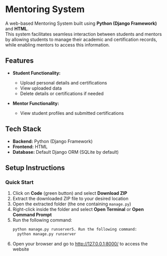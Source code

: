 # Mentoring System

A web-based Mentoring System built using **Python (Django Framework)** and **HTML**.  
This system facilitates seamless interaction between students and mentors by allowing students to manage their academic and certification records, while enabling mentors to access this information.

## Features

- **Student Functionality:**
  - Upload personal details and certifications
  - View uploaded data
  - Delete details or certifications if needed

- **Mentor Functionality:**
  - View student profiles and submitted certifications

## Tech Stack

- **Backend:** Python (Django Framework)
- **Frontend:** HTML
- **Database:** Default Django ORM (SQLite by default)

## Setup Instructions

### Quick Start

1. Click on **Code** (green button) and select **Download ZIP**
2. Extract the downloaded ZIP file to your desired location
3. Open the extracted folder (the one containing `manage.py`)
4. Right-click inside the folder and select **Open Terminal** or **Open Command Prompt**
5. Run the following command:
   ```bash
   python manage.py runserver5. Run the following command:
     python manage.py runserver
6. Open your browser and go to http://127.0.0.1:8000/ to access the website
